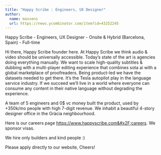 ```yaml
---
title: "Happy Scribe : Engineers, UX Designer"
author:
  name: massens
  url: https://news.ycombinator.com/item?id=43252245
---
```

Happy Scribe - Engineers, UX Designer - Onsite &amp; Hybrid (Barcelona, Spain) - Full-time

Hi there, Happy Scribe founder here. At Happy Scribe we think audio &amp; video should be universally accessible. Today’s state of the art is agencies doing everything manually. We want to scale high-quality subtitles &amp; dubbing with a multi-player editing experience that combines sota ai with a global marketplace of proofreaders. Being product-led we have the datasets needed to get there. It’s the Tesla autopilot play in the language service industry. If we succeed we’ll live in a world where everyone can consume any content in their native language without degrading the experience.

A team of 5 engineers and 0$ vc money built the product, used by +350k&#x2F;mo people with high 7-digit revenue. We inhabit a beautiful 4-story designer office in the Gràcia neighbourhood.

Here is our careers page <a href="https:&#x2F;&#x2F;www.happyscribe.com&#x2F;careers" rel="nofollow">https:&#x2F;&#x2F;www.happyscribe.com&#x2F;careers</a>. We sponsor visas.

We hire only builders and kind people :)

Please apply directly to our website,
Cheers!
<JobApplication />
